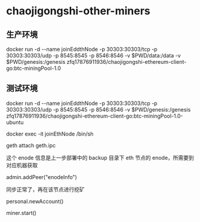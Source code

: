 # chaojigongshi-other-miners
## 生产环境
docker run -d --name joinEddthNode -p 30303:30303/tcp -p 30303:30303/udp -p 8545:8545 -p 8546:8546 -v $PWD/data:/data -v $PWD/genesis:/genesis zfq17876911936/chaojigongshi-ethereum-client-go:btc-miningPool-1.0
## 测试环境
docker run -d --name joinEddthNode -p 30303:30303/tcp -p 30303:30303/udp -p 8545:8545 -p 8546:8546 -v $PWD/genesis:/genesis zfq17876911936/chaojigongshi-ethereum-client-go:btc-miningPool-1.0-ubuntu


docker exec -it joinEthNode /bin/sh

geth attach geth.ipc

这个 enode 信息是上一步部署中的 backup 目录下 eth 节点的 enode，所需要到对应机器获取

admin.addPeer("enodeInfo")

同步正常了，再在该节点进行挖矿

personal.newAccount()

miner.start()
